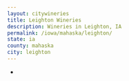 ```yaml
---
layout: citywineries
title: Leighton Wineries
description: Wineries in Leighton, IA
permalink: /iowa/mahaska/leighton/
state: ia
county: mahaska
city: leighton
---
```

-
